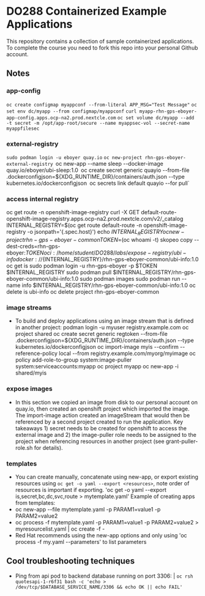 # DO288 Containerized Example Applications

This repository contains a collection of sample containerized applications.  To complete the course you need to fork this repo into your personal Github account.

## Notes
### app-config
`oc create configmap myappconf --from-literal APP_MSG="Test Message"`
`oc set env dc/myapp --from configmap/myappconf`
`curl myapp-rhn-gps-eboyer-app-config.apps.ocp-na2.prod.nextcle.com`
`oc set volume dc/myapp --add -t secret -m /opt/app-root/secure --name myappsec-vol --secret-name myappfilesec`

### external-registry
`sudo podman login -u eboyer quay.io`
`oc new-project rhn-gps-eboyer-external-registry
`oc new-app --name sleep --docker-image quay.io/eboyer/ubi-sleep:1.0`
`oc create secret generic quayio --from-file .dockerconfigjson=${XDG_RUNTIME_DIR}/containers/auth.json --type kubernetes.io/dockerconfigjson`
`oc secrets link default quayio --for pull`

### access internal registry
oc get route -n openshift-image-registry
curl -X GET default-route-openshift-image-registry.apps.ocp-na2.prod.nextcle.com/v2/_catalog 
INTERNAL_REGISTRY=$(oc get route default-route -n openshift-image-registry -o jsonpath='{.spec.host}')
echo $INTERNAL_REGISTRY 
oc new-project rhn-gps-eboyer-common
TOKEN=$(oc whoami -t)
skopeo copy --dest-creds=rhn-gps-eboyer:${TOKEN} oci:/home/student/DO288/labs/expose-registry/ubi-info docker://${INTERNAL_REGISTRY}/rhn-gps-eboyer-common/ubi-info:1.0
oc get is
sudo podman login -u rhn-gps-eboyer -p $TOKEN $INTERNAL_REGISTRY
sudo podman pull $INTERNAL_REGISTRY/rhn-gps-eboyer-common/ubi-info:1.0
sudo podman images
sudo podman run --name info $INTERNAL_REGISTRY/rhn-gps-eboyer-common/ubi-info:1.0
oc delete is ubi-info
oc delete project rhn-gps-eboyer-common

### image streams
- To build and deploy applications using an image stream that is defined in another project:
podman login -u myuser registry.example.com
oc project shared
oc create secret generic regtoken --from-file .dockerconfigjson=${XDG_RUNTIME_DIR}/containers/auth.json --type kubernetes.io/dockerconfigjson
oc import-image myis --confirm --reference-policy local --from registry.example.com/myorg/myimage
oc policy add-role-to-group system:image-puller system:serviceaccounts:myapp
oc project myapp
oc new-app -i shared/myis

### expose images
- In this section we copied an image from disk to our personal account on quay.io, then created an openshift project which imported the image. The import-image action created an imageStream that would then be referenced by a second project created to run the application. Key takeaways 1) secret needs to be created for openshift to access the external image and 2) the image-puller role needs to be assigned to the project when referencing resources in another project (see grant-puller-role.sh for details).

### templates
- You can create manually, concatenate using new-app, or export existing resources using `oc get -o yaml --export <resources>`, note order of resources is important if exporting.
'oc get -o yaml --export is,secret,bc,dc,svc,route > mytemplate.yaml'
Example of creating apps from templates:
- oc new-app --file mytemplate.yaml -p PARAM1=value1 -p PARAM2=value2
- oc process -f mytemplate.yaml -p PARAM1=value1 -p PARAM2=value2 > myresourcelist.yaml | oc create -f -
- Red Hat recommends using the new-app options and only using 'oc process -f my.yaml --parameters' to list parameters
## Cool troubleshooting techniques
- Ping from api pod to backend database running on port 3306: 
| `oc rsh quotesapi-1-r6f31 bash -c 'echo > /dev/tcp/$DATABASE_SERVICE_NAME/3306 && echo OK || echo FAIL'`

